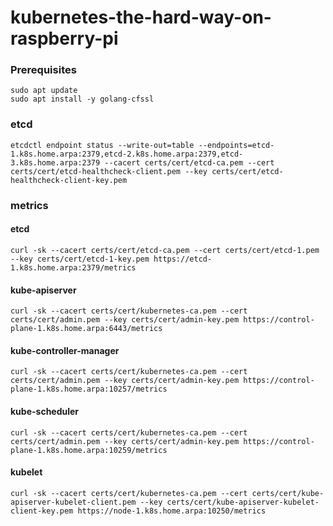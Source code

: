 # kubernetes-the-hard-way-on-raspberry-pi

### Prerequisites

```
sudo apt update
sudo apt install -y golang-cfssl
```



### etcd

```
etcdctl endpoint status --write-out=table --endpoints=etcd-1.k8s.home.arpa:2379,etcd-2.k8s.home.arpa:2379,etcd-3.k8s.home.arpa:2379 --cacert certs/cert/etcd-ca.pem --cert certs/cert/etcd-healthcheck-client.pem --key certs/cert/etcd-healthcheck-client-key.pem
```



### metrics

#### etcd

```
curl -sk --cacert certs/cert/etcd-ca.pem --cert certs/cert/etcd-1.pem --key certs/cert/etcd-1-key.pem https://etcd-1.k8s.home.arpa:2379/metrics
```


#### kube-apiserver

```
curl -sk --cacert certs/cert/kubernetes-ca.pem --cert certs/cert/admin.pem --key certs/cert/admin-key.pem https://control-plane-1.k8s.home.arpa:6443/metrics
```


#### kube-controller-manager

```
curl -sk --cacert certs/cert/kubernetes-ca.pem --cert certs/cert/admin.pem --key certs/cert/admin-key.pem https://control-plane-1.k8s.home.arpa:10257/metrics
```


#### kube-scheduler

```
curl -sk --cacert certs/cert/kubernetes-ca.pem --cert certs/cert/admin.pem --key certs/cert/admin-key.pem https://control-plane-1.k8s.home.arpa:10259/metrics
```


#### kubelet

```
curl -sk --cacert certs/cert/kubernetes-ca.pem --cert certs/cert/kube-apiserver-kubelet-client.pem --key certs/cert/kube-apiserver-kubelet-client-key.pem https://node-1.k8s.home.arpa:10250/metrics
```
